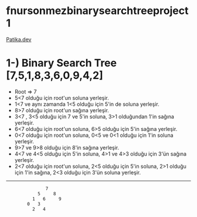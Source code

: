 # fnursonmezbinarysearchtreeproject1
[Patika.dev](https://www.patika.dev/tr)


# 1-) Binary Search Tree [7,5,1,8,3,6,0,9,4,2] 
- Root => 7 
- 5<7 olduğu için root'un soluna yerleşir.
- 1<7 ve aynı zamanda 1<5 olduğu için 5'in de soluna yerleşir.
- 8>7 olduğu için root'un sağına yerleşir.
- 3<7 , 3<5 olduğu için 7 ve 5'in soluna, 3>1 olduğundan 1'in sağına yerleşir.
- 6<7 olduğu için root'un soluna, 6>5 olduğu için 5'in sağına yerleşir.
- 0<7 olduğu için root'un soluna, 0<5 ve 0<1 olduğu için 1'in soluna yerleşir.
- 9>7 ve 9>8 olduğu için 8'in sağına yerleşir.
- 4<7 ve 4<5 olduğu için 5'in soluna, 4>1 ve 4>3 olduğu için 3'ün sağına yerleşir.
- 2<7 olduğu için root'un soluna, 2<5 olduğu için 5'in soluna, 2>1 olduğu için 1'in sağına, 2<3 olduğu için 3'ün soluna yerleşir.
-------
                   7
                5     8
              1   6     9
            0   3
              2   4
                 

